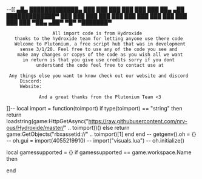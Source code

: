 --[[
                       ▄█▄
                       █████████████▄
                       ███        ███
                       ███        ███
                       ███        ███   ██▄       ▄██
                       █████████████▀   ███       ███
                       ███              ███       ███
                       ███              ███       ███
                       ███              ███       ███
                       ███              ▀██▄     ▄██▀
                       ▀█▀                ▀███████▀


                     All import code is from Hydroxide                
       thanks to the hydroxide team for letting anyone use there code 
       Welcome to Plutonium, a free script hub that was in development
         sense 3/1/20. Feel free to use any of the code you see and 
        make any changes or copys of the code as you wish all we want 
          in return is that you give use credits sorry if you dont
               understand the code feel free to contact use at

     Any things else you want to know check out our website and discord
         Discord:    
         Website:    

                And a great thanks from the Plutonium Team <3
]]--
local import = function(toimport)
    if type(toimport) == "string" then
        return loadstring(game:HttpGetAsync("https://raw.githubusercontent.com/nrv-ous/Hydroxide/master/" .. toimport))()
    else 
        return game:GetObjects("rbxassetid://" .. toimport)[1]
    end
end
-- getgenv().oh = {}
-- oh.gui = import(4055219910)
-- import("visuals.lua")
-- oh.initialize()

local gamessupported = {}
if gamessupported == game.workspace.Name then
    
end
